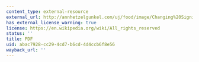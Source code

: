 ```yaml
---
content_type: external-resource
external_url: http://annhetzelgunkel.com/uj/food/image/Changing%20Significance%20of%20Food%20-%20Mead.pdf
has_external_license_warning: true
license: https://en.wikipedia.org/wiki/All_rights_reserved
status: ''
title: PDF
uid: abac7928-cc29-4cd7-b6cd-4d4ccb6f8e56
wayback_url: ''
---
```

